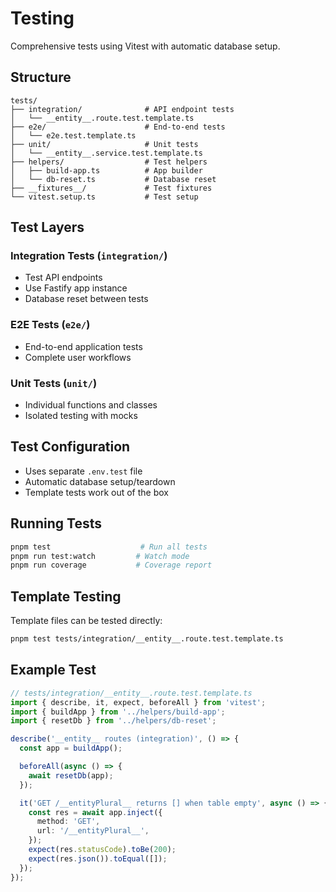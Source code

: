 # Testing

Comprehensive tests using Vitest with automatic database setup.

## Structure

```
tests/
├── integration/              # API endpoint tests
│   └── __entity__.route.test.template.ts
├── e2e/                      # End-to-end tests
│   └── e2e.test.template.ts
├── unit/                     # Unit tests
│   └── __entity__.service.test.template.ts
├── helpers/                  # Test helpers
│   ├── build-app.ts          # App builder
│   └── db-reset.ts           # Database reset
├── __fixtures__/             # Test fixtures
└── vitest.setup.ts           # Test setup
```

## Test Layers

### Integration Tests (`integration/`)

- Test API endpoints
- Use Fastify app instance
- Database reset between tests

### E2E Tests (`e2e/`)

- End-to-end application tests
- Complete user workflows

### Unit Tests (`unit/`)

- Individual functions and classes
- Isolated testing with mocks

## Test Configuration

- Uses separate `.env.test` file
- Automatic database setup/teardown
- Template tests work out of the box

## Running Tests

```bash
pnpm test                    # Run all tests
pnpm run test:watch         # Watch mode
pnpm run coverage           # Coverage report
```

## Template Testing

Template files can be tested directly:

```bash
pnpm test tests/integration/__entity__.route.test.template.ts
```

## Example Test

```typescript
// tests/integration/__entity__.route.test.template.ts
import { describe, it, expect, beforeAll } from 'vitest';
import { buildApp } from '../helpers/build-app';
import { resetDb } from '../helpers/db-reset';

describe('__entity__ routes (integration)', () => {
  const app = buildApp();

  beforeAll(async () => {
    await resetDb(app);
  });

  it('GET /__entityPlural__ returns [] when table empty', async () => {
    const res = await app.inject({
      method: 'GET',
      url: '/__entityPlural__',
    });
    expect(res.statusCode).toBe(200);
    expect(res.json()).toEqual([]);
  });
});
```
